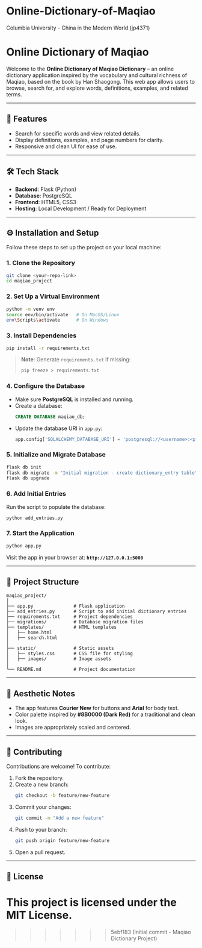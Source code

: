 # Online-Dictionary-of-Maqiao
Columbia University - China in the Modern World (jp4371)

# Online Dictionary of Maqiao

Welcome to the **Online Dictionary of Maqiao Dictionary** – an online dictionary application inspired by the vocabulary and cultural richness of Maqiao, based on the book by Han Shaogong. This web app allows users to browse, search for, and explore words, definitions, examples, and related terms.

---

## 🚀 Features

- Search for specific words and view related details.
- Display definitions, examples, and page numbers for clarity.
- Responsive and clean UI for ease of use.

---

## 🛠 Tech Stack

- **Backend**: Flask (Python)
- **Database**: PostgreSQL
- **Frontend**: HTML5, CSS3
- **Hosting**: Local Development / Ready for Deployment

---

## ⚙️ Installation and Setup

Follow these steps to set up the project on your local machine:

### 1. Clone the Repository
```bash
git clone <your-repo-link>
cd maqiao_project
```

### 2. Set Up a Virtual Environment
```bash
python -m venv env
source env/bin/activate   # On MacOS/Linux
env\Scripts\activate      # On Windows
```

### 3. Install Dependencies
```bash
pip install -r requirements.txt
```

> **Note**: Generate `requirements.txt` if missing:
> ```bash
> pip freeze > requirements.txt
> ```

### 4. Configure the Database
- Make sure **PostgreSQL** is installed and running.
- Create a database:
   ```sql
   CREATE DATABASE maqiao_db;
   ```
- Update the database URI in `app.py`:
   ```python
   app.config['SQLALCHEMY_DATABASE_URI'] = 'postgresql://<username>:<password>@localhost/maqiao_db'
   ```

### 5. Initialize and Migrate Database
```bash
flask db init
flask db migrate -m "Initial migration - create dictionary_entry table"
flask db upgrade
```

### 6. Add Initial Entries
Run the script to populate the database:
```bash
python add_entries.py
```

### 7. Start the Application
```bash
python app.py
```

Visit the app in your browser at: **`http://127.0.0.1:5000`**

---

## 📁 Project Structure

```
maqiao_project/
│
├── app.py               # Flask application
├── add_entries.py       # Script to add initial dictionary entries
├── requirements.txt     # Project dependencies
├── migrations/          # Database migration files
├── templates/           # HTML templates
│   ├── home.html
│   ├── search.html
│
├── static/              # Static assets
│   ├── styles.css       # CSS file for styling
│   ├── images/          # Image assets
│
└── README.md            # Project documentation
```

---

## 🎨 Aesthetic Notes
- The app features **Courier New** for buttons and **Arial** for body text.
- Color palette inspired by **#8B0000 (Dark Red)** for a traditional and clean look.
- Images are appropriately scaled and centered.

---

## 🤝 Contributing

Contributions are welcome! To contribute:
1. Fork the repository.
2. Create a new branch:
   ```bash
   git checkout -b feature/new-feature
   ```
3. Commit your changes:
   ```bash
   git commit -m "Add a new feature"
   ```
4. Push to your branch:
   ```bash
   git push origin feature/new-feature
   ```
5. Open a pull request.

---

## 📜 License

This project is licensed under the **MIT License**.
=======

>>>>>>> 5ebf183 (Initial commit - Maqiao Dictionary Project)
